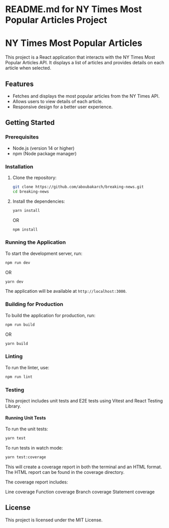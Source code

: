 # README.md for NY Times Most Popular Articles Project

# NY Times Most Popular Articles

This project is a React application that interacts with the NY Times Most Popular Articles API. It displays a list of articles and provides details on each article when selected.

## Features

- Fetches and displays the most popular articles from the NY Times API.
- Allows users to view details of each article.
- Responsive design for a better user experience.

## Getting Started

### Prerequisites

- Node.js (version 14 or higher)
- npm (Node package manager)

### Installation

1. Clone the repository:

   ```bash
   git clone https://github.com/aboubakarch/breaking-news.git
   cd breaking-news
   ```

2. Install the dependencies:
   ```bash
   yarn install
   ```
   OR
   ```bash
   npm install
   ```

### Running the Application

To start the development server, run:

```bash
npm run dev
```

OR

```bash
yarn dev
```

The application will be available at `http://localhost:3000`.

### Building for Production

To build the application for production, run:

```bash
npm run build
```

OR

```bash
yarn build
```

### Linting

To run the linter, use:

```bash
npm run lint
```

### Testing

This project includes unit tests and E2E tests using Vitest and React Testing Library.

#### Running Unit Tests

To run the unit tests:

```bash
yarn test
```

To run tests in watch mode:

```bash
yarn test:coverage
```

This will create a coverage report in both the terminal and an HTML format. The HTML report can be found in the coverage directory.

The coverage report includes:

Line coverage
Function coverage
Branch coverage
Statement coverage

## License

This project is licensed under the MIT License.
